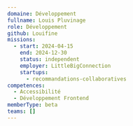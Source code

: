 ```yaml
---
domaine: Développement
fullname: Louis Pluvinage
role: Développement
github: Louifine
missions:
  - start: 2024-04-15
    end: 2024-12-30
    status: independent
    employer: LittleBigConnection
    startups:
      - recommandations-collaboratives
competences:
  - Accessibilité
  - Développement Frontend
memberType: beta
teams: []
---
```

